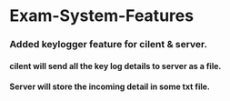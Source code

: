 # Exam-System-Features

### Added keylogger feature for cilent & server.
   #### cilent will send all the key log details to server as a file.
   #### Server will store the incoming detail in some txt file.
